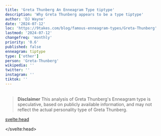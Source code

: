 ```yaml
---
title: 'Greta Thunberg An Enneagram Type tiptype'
description: 'Why Greta Thunberg appears to be a type tiptype'
author: 'DJ Wayne'
date: '2024-07-12'
loc: 'https://9takes.com/blog/famous-enneagram-types/Greta-Thunberg'
lastmod: '2024-07-12'
changefreq: 'monthly'
priority: '0.6'
published: false
enneagram: tiptype
type: ['other']
person: 'Greta-Thunberg'
wikipedia: ''
twitter: ''
instagram: ''
tiktok: ''
---
```


<!--
    childhood and upbringing
    first big success
    style habits and quirks that relate to their personality type
    stressful moments in their life and how they handled them
    comfort- moments in their life where they are doing well and killing it
-->
<!-- // keywords:  -->

<script>
	// import  PopCard  from "$lib/components/atoms/PopCard.svelte";
</script>

<div
	style="display: flex;
    justify-content: center;
    margin: 1rem 0;
	"
>
	<!-- <PopCard
		image={`/types/tiptypes/${'Greta-Thunberg'}.webp`}
		enneagramType={tiptype}
		showIcon={false}
		displayText="Greta Thunberg"
		subtext=""
	/> -->
</div>

> **Disclaimer** This analysis of Greta Thunberg's Enneagram type is speculative, based on publicly available information, and may not reflect the actual personality type of Greta Thunberg.

<p class="firstLetter"></p>

<svelte:head>

<script type="application/ld+json">

</script>

</svelte:head>

<style lang="scss"></style>
